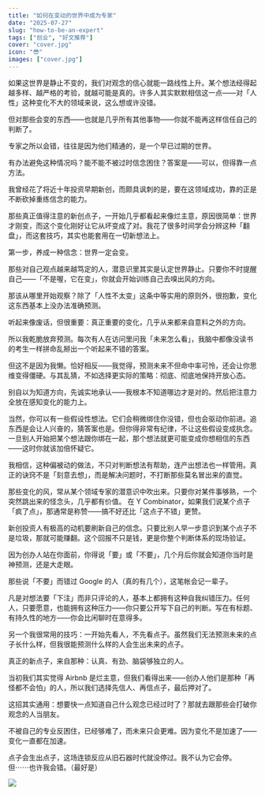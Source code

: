 ```yaml
---
title: "如何在变动的世界中成为专家"
date: "2025-07-27"
slug: "how-to-be-an-expert"
tags: ["创业", "好文推荐"]
cover: "cover.jpg"
icon: "😎"
images: ["cover.jpg"]
---
```

如果这世界是静止不变的，我们对观念的信心就能一路线性上升。某个想法经得起越多样、越严格的考验，就越可能是真的。许多人其实默默相信这一点——对「人性」这种变化不大的领域来说，这么想或许没错。



但对那些会变的东西——也就是几乎所有其他事物——你就不能再这样信任自己的判断了。



专家之所以会错，往往是因为他们精通的，是一个早已过期的世界。



有办法避免这种情况吗？能不能不被过时信念困住？答案是——可以，但得靠一点方法。



我曾经花了将近十年投资早期新创，而颇具讽刺的是，要在这领域成功，靠的正是不断砍掉重练信念的能力。



那些真正值得注意的新创点子，一开始几乎都看起来像烂主意，原因很简单：世界才刚变，而这个变化刚好让它从坏变成了对。我花了很多时间学会分辨这种「翻盘」，而这套技巧，其实也能套用在一切新想法上。



第一步，养成一种信念：世界一定会变。



那些对自己观点越来越笃定的人，潜意识里其实是认定世界静止。只要你不时提醒自己——「不是喔，它在变」，你就会开始训练自己去嗅出风的方向。



那该从哪里开始观察？除了「人性不太变」这条中等实用的原则外，很抱歉，变化这东西基本上没办法准确预测。



听起来像废话，但很重要：真正重要的变化，几乎从来都来自意料之外的方向。



所以我乾脆放弃预测。每次有人在访问里问我「未来怎么看」，我脑中都像没读书的考生一样拼命乱掰出一个听起来不错的答案。



但这不是因为我懒。恰好相反——我觉得，预测未来不但命中率可怜，还会让你思维变得僵硬。与其乱猜，不如选择更实际的策略：彻底、彻底地保持开放心态。



别自以为知道方向，先诚实地承认——我根本不知道哪边才是对的。然后把注意力全放在感知变化的能力上。



当然，你可以有一些假设性想法。它们会稍微绑住你没错，但也会驱动你前进。追东西是会让人兴奋的，猜答案也是。但你得非常有纪律，不让这些假设变成执念。
一旦别人开始把某个想法跟你绑在一起，那个想法就更可能变成你想相信的东西——这时你就该加倍怀疑它。



我相信，这种偏被动的做法，不只对判断想法有帮助，连产出想法也一样管用。真正的诀窍不是「刻意去想」，而是解决问题时，不打断那些莫名冒出来的直觉。



那些变化的风，常从某个领域专家的潜意识中吹出来。只要你对某件事够熟，一个突然跳出来的怪念头，几乎都有价值。
在 Y Combinator，如果我们说某个点子「疯了点」，那通常是称赞——搞不好还比「这点子不错」更赞。



新创投资人有极高的动机要刷新自己的信念。只要比别人早一步意识到某个点子不是垃圾，那就可能赚翻。这个回报不只是钱，更是你整个判断体系的现场验证。



因为创办人站在你面前，你得说「要」或「不要」，几个月后你就会知道你当时是神预测，还是大走眼。



那些说「不要」而错过 Google 的人（真的有几个），这笔帐会记一辈子。



凡是对想法要「下注」而非只评论的人，基本上都拥有这种自我纠错压力。任何人，只要愿意，也能拥有这种压力——你只要公开写下自己的判断。写在有标题、有持久性的地方——你会比闲聊时在意得多。



另一个我很常用的技巧：一开始先看人，不先看点子。虽然我们无法预测未来的点子长什么样，但我很能预测什么样的人会生出未来的点子。



真正的新点子，来自那种：认真、有劲、脑袋够独立的人。



当初我们其实觉得 Airbnb 是烂主意，但我们看得出来——创办人他们是那种「再怪都不会怕」的人，所以我们选择先信人、再信点子，最后押对了。



这招其实通用：想要快一点知道自己什么观念已经过时了？那就去跟那些会打破你观念的人当朋友。



不被自己的专业反困住，已经够难了，而未来只会更难。因为变化不是加速了——变化一直都在加速。



点子会生出点子，这场连锁反应从旧石器时代就没停过。我不认为它会停。
但⋯⋯也许我会错。（最好是）




![](https://prod-files-secure.s3.us-west-2.amazonaws.com/112d0858-5090-4d34-a606-b75eb8d65fd2/46476355-9cf3-4e99-9b7a-3531bc426380/1000202064.png?X-Amz-Algorithm=AWS4-HMAC-SHA256&X-Amz-Content-Sha256=UNSIGNED-PAYLOAD&X-Amz-Credential=ASIAZI2LB466QBMP5BYA%2F20250829%2Fus-west-2%2Fs3%2Faws4_request&X-Amz-Date=20250829T133743Z&X-Amz-Expires=3600&X-Amz-Security-Token=IQoJb3JpZ2luX2VjEGYaCXVzLXdlc3QtMiJHMEUCIQCHua0f8%2Bj4efi85ZiJnygekt7kRAbL1sy7qcRwsTSRhQIgLZbl6LotweVEcUO%2BlPueQLg9DmlnkTEGQRCc3%2FbpprsqiAQIvv%2F%2F%2F%2F%2F%2F%2F%2F%2F%2FARAAGgw2Mzc0MjMxODM4MDUiDH56WXm6BRNnbiqdXyrcA4sQwNuJm%2FNI6CfIxzoMCg0fCe%2FnKX%2FKLMO7ogCfzNYrG0zRPvi%2BPhLoQXD6od3AbiMjIdwDjAdrJBDcEh8dRQaVH8kcxacNZYOfA6%2B9YtPrbSdjhJkA9JKTZ37CFFCSedhMl4L%2B%2FYHTTSV%2F%2B7Seh%2FFPtKFxMl9sHga3%2Ff%2FCKjaZxg48rytspgSd4Zz9YC2%2FEf3agn8xnuhf0n0crd2E3A7akQRzHqMlOBPYXjwXy7wmzwh8%2BtFN0OY9bpxzYsiDaTth6eUM4BzXH3kmUyu5j1os8RiLijnEhmIrog1OQO4r41GCz7NzOzHsIMmPZiNt6MfOuvbmsd1HEOZbrBXn1OXvfZIIgzzE9%2FzG9hx4SocKnmr5KiMFJcfiDja50Z%2FwtUh9vcSKAEzQHDNCcqBUFyqSN1uDxWQBaxXScvw2FL9Mhh61%2BqYIc%2FsYnvOTF2hhaL3JP%2BXRRbNBU11VVinQqsIvBHVwNIHsSujefzQkvTQqncSRP1%2Bz%2BFL6iNe8XwazfbRVRmVpBZRbSW%2FnFyVfuaxa0YBBIWpNClOYpuin1rIsG49pnL5v%2FMSXu6YlNyPgEqok8YtEQNcWgrdO7oTeQnphNNE8oZ4lVaS1AoxHia9NVrJkWz8kqJ%2BfKI45MPvRxsUGOqUBhtfGyOcWQV7qASZ0PTfRh9fEFAFLdxRpYzyQoWmfaF%2BmUFdpO4IQOpcEY0CBMIozvl0bC4WO6zgB9oxMtCJTuaTXtP9hk%2FBoEON6Cseqk96Xl6i%2BbfSaQn75XZXwBQkvjRUkEEbco4M1svpBRGrp%2FnwcpOLcZCZxmQm40Qw7G%2F6DHK%2FxaNDBsEVu%2BPAPzGvzFmLzGPQ05AOp7mMMVIWefUuhPM%2Bv&X-Amz-Signature=e779fff151575a6f0d5f5ecab79c00b1442341d2ef6f2e56e38c2a52f72833c0&X-Amz-SignedHeaders=host&x-amz-checksum-mode=ENABLED&x-id=GetObject)

